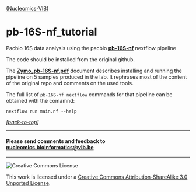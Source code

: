 [(Nucleomics-VIB)](https://github.com/Nucleomics-VIB)

# pb-16S-nf_tutorial

Pacbio 16S data analysis using the pacbio **[pb-16S-nf](https://github.com/PacificBiosciences/pb-16S-nf)** nextflow pipeline 

The code should be installed from the original github.

The **[Zymo_pb-16S-nf.pdf](https://github.com/Nucleomics-VIB/pb-16S-nf_tutorial/blob/main/Zymo_pb-16S-nf.pdf)** document describes installing and running the pipeline on 5 samples produced in the lab. It rephrases most of the content of the original repo and comments on the used tools.


The full list of ``pb-16S-nf nextflow`` commands for that pipeline can be obtained with the comamnd:

```
nextflow run main.nf --help
```

*[[back-to-top](#top)]*  

<hr>

<h4>Please send comments and feedback to <a href="mailto:nucleomics.bioinformatics@vib.be">nucleomics.bioinformatics@vib.be</a></h4>

<hr>

![Creative Commons License](http://i.creativecommons.org/l/by-sa/3.0/88x31.png?raw=true)

This work is licensed under a [Creative Commons Attribution-ShareAlike 3.0 Unported License](http://creativecommons.org/licenses/by-sa/3.0/).
